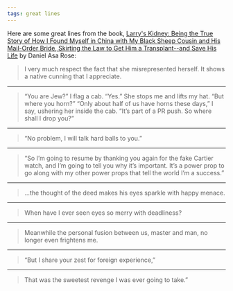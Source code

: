 ```yaml
---
tags: great lines
---
```



Here are some great lines from the book, [Larry's Kidney: Being the True Story of How I Found Myself in China with My Black Sheep Cousin and His Mail-Order Bride, Skirting the Law to Get Him a Transplant--and Save His Life](https://bookshop.org/books/larry-s-kidney-being-the-true-story-of-how-i-found-myself-in-china-with-my-black-sheep-cousin-and-his-mail-order-bride-skirting-the/9780061708718) by Daniel Asa Rose:

> I very much respect the fact that she misrepresented herself. It shows a native cunning that I appreciate.

___

> “You are Jew?” I flag a cab. “Yes.” She stops me and lifts my hat. “But where you horn?” “Only about half of us have horns these days,” I say, ushering her inside the cab. “It’s part of a PR push. So where shall I drop you?”

___

> “No problem, I will talk hard balls to you.”

___

> “So I’m going to resume by thanking you again for the fake Cartier watch, and I’m going to tell you why it’s important. It’s a power prop to go along with my other power props that tell the world I’m a success.”

___

> ...the thought of the deed makes his eyes sparkle with happy menace.

___

> When have I ever seen eyes so merry with deadliness?

___

> Meanwhile the personal fusion between us, master and man, no longer even frightens me.

___

> “But I share your zest for foreign experience,”

___

> That was the sweetest revenge I was ever going to take.”
